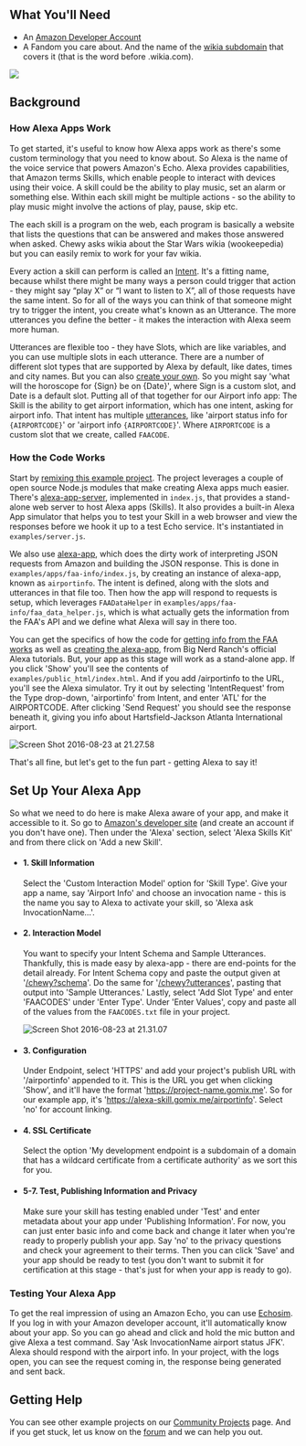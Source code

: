 ## What You'll Need

*   An [Amazon Developer Account](https://developer.amazon.com)
*   A Fandom you care about. And the name of the [wikia subdomain](http://fandom.wikia.com/explore) that covers it (that is the word before .wikia.com).

![](https://cdn.hyperdev.com/681cc882-059d-4b05-a1f6-6cbc099cc79c%2FalexaBriefingSkill.png)

## Background

### How Alexa Apps Work

To get started, it's useful to know how Alexa apps work as there's some custom terminology that you need to know about. So Alexa is the name of the voice service that powers Amazon's Echo. Alexa provides capabilities, that Amazon terms Skills, which enable people to interact with devices using their voice. A skill could be the ability to play music, set an alarm or something else. Within each skill might be multiple actions - so the ability to play music might involve the actions of play, pause, skip etc.

The each skill is a program on the web, each program is basically a website that lists the questions that can be answered and makes those answered when asked. Chewy asks wikia about the Star Wars wikia (wookeepedia) but you can easily remix to work for your fav wikia.

Every action a skill can perform is called an [Intent](https://developer.amazon.com/public/solutions/alexa/alexa-skills-kit/docs/alexa-skills-kit-interaction-model-reference#intent-schema-syntax-json). It's a fitting name, because whilst there might be many ways a person could trigger that action - they might say “play X” or “I want to listen to X”, all of those requests have the same intent. So for all of the ways you can think of that someone might try to trigger the intent, you create what's known as an Utterance. The more utterances you define the better - it makes the interaction with Alexa seem more human. 

Utterances are flexible too - they have Slots, which are like variables, and you can use multiple slots in each utterance. There are a number of different slot types that are supported by Alexa by default, like dates, times and city names. But you can also [create your own](https://developer.amazon.com/public/solutions/alexa/alexa-skills-kit/docs/alexa-skills-kit-interaction-model-reference#slot-types). So you might say 'what will the horoscope for {Sign} be on {Date}', where Sign is a custom slot, and Date is a default slot. Putting all of that together for our Airport info app: The Skill is the ability to get airport information, which has one intent, asking for airport info. That intent has multiple [utterances](https://alexa-skill.gomix.me/airportinfo?utterances), like 'airport status info for `{AIRPORTCODE}`' or 'airport info `{AIRPORTCODE}`'. Where `AIRPORTCODE` is a custom slot that we create, called `FAACODE`.

### How the Code Works

Start by [remixing this example project](https://gomix.com/#!/remix/Alexa/681cc882-059d-4b05-a1f6-6cbc099cc79c). The project leverages a couple of open source Node.js modules that make creating Alexa apps much easier. There's [alexa-app-server](https://github.com/matt-kruse/alexa-app-server/), implemented in `index.js`, that provides a stand-alone web server to host Alexa apps (Skills). It also provides a built-in Alexa App simulator that helps you to test your Skill in a web browser and view the responses before we hook it up to a test Echo service. It's instantiated in `examples/server.js`.

We also use [alexa-app](https://github.com/matt-kruse/alexa-app), which does the dirty work of interpreting JSON requests from Amazon and building the JSON response. This is done in `examples/apps/faa-info/index.js`, by creating an instance of alexa-app, known as `airportinfo`. The intent is defined, along with the slots and utterances in that file too. Then how the app will respond to requests is setup, which leverages `FAADataHelper` in `examples/apps/faa-info/faa_data_helper.js`, which is what actually gets the information from the FAA's API and we define what Alexa will say in there too.

You can get the specifics of how the code for [getting info from the FAA works](https://www.bignerdranch.com/blog/developing-alexa-skills-locally-with-nodejs-setting-up-your-local-environment/) as well as [creating the alexa-app](https://www.bignerdranch.com/blog/developing-alexa-skills-locally-with-nodejs-implementing-an-intent-with-alexa-app-and-alexa-app-server/), from Big Nerd Ranch's official Alexa tutorials. But, your app as this stage will work as a stand-alone app. If you click 'Show' you'll see the contents of `examples/public_html/index.html`. And if you add /airportinfo to the URL, you'll see the Alexa simulator. Try it out by selecting 'IntentRequest' from the Type drop-down, 'airportinfo' from Intent, and enter 'ATL' for the AIRPORTCODE. After clicking 'Send Request' you should see the response beneath it, giving you info about Hartsfield-Jackson Atlanta International airport.

![Screen Shot 2016-08-23 at 21.27.58](https://hyperdev.wpengine.com/wp-content/uploads/2016/08/Screen-Shot-2016-08-23-at-21.27.58-1024x380.png)

That's all fine, but let's get to the fun part - getting Alexa to say it!

## Set Up Your Alexa App

So what we need to do here is make Alexa aware of your app, and make it accessible to it. So go to [Amazon's developer site](https://developer.amazon.com/edw/home.html#/skills/list) (and create an account if you don't have one). Then under the 'Alexa' section, select 'Alexa Skills Kit' and from there click on 'Add a new Skill'.

*   #### 1\. Skill Information

    Select the 'Custom Interaction Model' option for 'Skill Type'. Give your app a name, say 'Airport Info' and choose an invocation name - this is the name you say to Alexa to activate your skill, so 'Alexa ask InvocationName…'.
    
*   #### 2\. Interaction Model

    You want to specify your Intent Schema and Sample Utterances. Thankfully, this is made easy by alexa-app - there are end-points for the detail already. For Intent Schema copy and paste the output given at '[/chewy?schema](https://chewy.gomix.me/chewy?schema)'. Do the same for '[/chewy?utterances](https://chewy.gomix.me/chewy?utterances)', pasting that output into 'Sample Utterances.' Lastly, select 'Add Slot Type' and enter 'FAACODES' under 'Enter Type'. Under 'Enter Values', copy and paste all of the values from the `FAACODES.txt` file in your project.
    
    ![Screen Shot 2016-08-23 at 21.31.07](https://hyperdev.wpengine.com/wp-content/uploads/2016/08/Screen-Shot-2016-08-23-at-21.31.07-1024x339.png)


*   #### 3\. Configuration

    Under Endpoint, select 'HTTPS' and add your project's publish URL with '/airportinfo' appended to it. This is the URL you get when clicking 'Show', and it'll have the format 'https://project-name.gomix.me'. So for our example app, it's 'https://alexa-skill.gomix.me/airportinfo'. Select 'no' for account linking.
    
*   #### 4\. SSL Certificate

    Select the option 'My development endpoint is a subdomain of a domain that has a wildcard certificate from a certificate authority' as we sort this for you.
    
*   #### 5-7\. Test, Publishing Information and Privacy

    Make sure your skill has testing enabled under 'Test' and enter metadata about your app under 'Publishing Information'. For now, you can just enter basic info and come back and change it later when you're ready to properly publish your app. Say 'no' to the privacy questions and check your agreement to their terms. Then you can click 'Save' and your app should be ready to test (you don't want to submit it for certification at this stage - that's just for when your app is ready to go).

### Testing Your Alexa App

To get the real impression of using an Amazon Echo, you can use [Echosim](https://echosim.io/). If you log in with your Amazon developer account, it'll automatically know about your app. So you can go ahead and click and hold the mic button and give Alexa a test command. Say 'Ask InvocationName airport status JFK'. Alexa should respond with the airport info. In your project, with the logs open, you can see the request coming in, the response being generated and sent back.

## Getting Help

You can see other example projects on our [Community Projects](https://gomix.com/community/) page. And if you get stuck, let us know on the [forum](http://support.gomix.com/) and we can help you out.